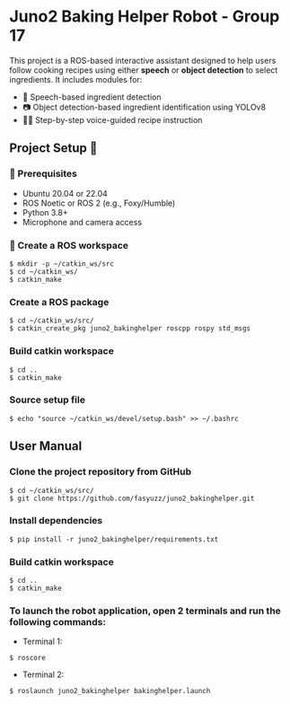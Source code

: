 # Juno2 Baking Helper Robot - Group 17

This project is a ROS-based interactive assistant designed to help users follow cooking recipes using either **speech** or **object detection** to select ingredients. It includes modules for:

- 🎤 Speech-based ingredient detection
- 📷 Object detection-based ingredient identification using YOLOv8
- 👨‍🍳 Step-by-step voice-guided recipe instruction

## Project Setup 🚀

### 📌 Prerequisites

- Ubuntu 20.04 or 22.04
- ROS Noetic or ROS 2 (e.g., Foxy/Humble)
- Python 3.8+
- Microphone and camera access

### 📌 Create a ROS workspace
```
$ mkdir -p ~/catkin_ws/src
$ cd ~/catkin_ws/
$ catkin_make
```

### Create a ROS package
```
$ cd ~/catkin_ws/src/
$ catkin_create_pkg juno2_bakinghelper roscpp rospy std_msgs
```

### Build catkin workspace
```
$ cd ..
$ catkin_make
```

### Source setup file
```
$ echo "source ~/catkin_ws/devel/setup.bash" >> ~/.bashrc
```

## User Manual

### Clone the project repository from GitHub
```
$ cd ~/catkin_ws/src/
$ git clone https://github.com/fasyuzz/juno2_bakinghelper.git
```
### Install dependencies
```
$ pip install -r juno2_bakinghelper/requirements.txt
```
### Build catkin workspace
```
$ cd ..
$ catkin_make
```
### To launch the robot application, open 2 terminals and run the following commands:
- Terminal 1:
```
$ roscore
```
- Terminal 2:
```
$ roslaunch juno2_bakinghelper bakinghelper.launch
